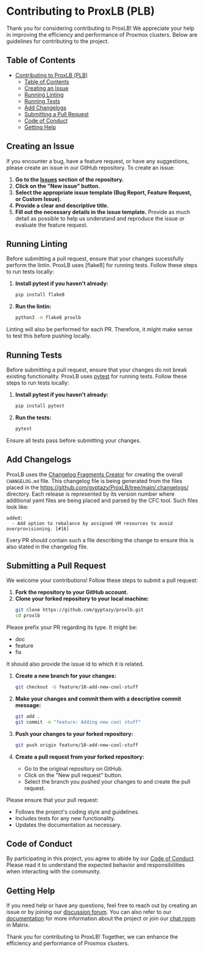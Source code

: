 # Contributing to ProxLB (PLB)

Thank you for considering contributing to ProxLB! We appreciate your help in improving the efficiency and performance of Proxmox clusters. Below are guidelines for contributing to the project.

## Table of Contents

- [Contributing to ProxLB (PLB)](#contributing-to-proxlb-plb)
  - [Table of Contents](#table-of-contents)
  - [Creating an Issue](#creating-an-issue)
  - [Running Linting](#running-linting)
  - [Running Tests](#running-tests)
  - [Add Changelogs](#add-changelogs)
  - [Submitting a Pull Request](#submitting-a-pull-request)
  - [Code of Conduct](#code-of-conduct)
  - [Getting Help](#getting-help)

## Creating an Issue

If you encounter a bug, have a feature request, or have any suggestions, please create an issue in our GitHub repository. To create an issue:

1. **Go to the [Issues](https://github.com/gyptazy/proxlb/issues) section of the repository.**
2. **Click on the "New issue" button.**
3. **Select the appropriate issue template (Bug Report, Feature Request, or Custom Issue).**
4. **Provide a clear and descriptive title.**
5. **Fill out the necessary details in the issue template.** Provide as much detail as possible to help us understand and reproduce the issue or evaluate the feature request.

## Running Linting
Before submitting a pull request, ensure that your changes sucessfully perform the lintin. ProxLB uses [flake8] for running tests. Follow these steps to run tests locally:

1. **Install pytest if you haven't already:**
   ```sh
   pip install flake8
   ```

2. **Run the lintin:**
   ```sh
   python3 -m flake8 proxlb
   ```

Linting will also be performed for each PR. Therefore, it might make sense to test this before pushing locally.

## Running Tests

Before submitting a pull request, ensure that your changes do not break existing functionality. ProxLB uses [pytest](https://docs.pytest.org/en/stable/) for running tests. Follow these steps to run tests locally:

1. **Install pytest if you haven't already:**
   ```sh
   pip install pytest
   ```

2. **Run the tests:**
   ```sh
   pytest
   ```

Ensure all tests pass before submitting your changes.

## Add Changelogs
ProxLB uses the [Changelog Fragments Creator](https://github.com/gyptazy/changelog-fragments-creator) for creating the overall `CHANGELOG.md` file. This changelog file is being generated from the files placed in the https://github.com/gyptazy/ProxLB/tree/main/.changelogs/ directory. Each release is represented by its version number where additional yaml files are being placed and parsed by the CFC tool. Such files look like:

```
added:
  - Add option to rebalance by assigned VM resources to avoid overprovisioning. [#16]
```

Every PR should contain such a file describing the change to ensure this is also stated in the changelog file.

## Submitting a Pull Request

We welcome your contributions! Follow these steps to submit a pull request:

1. **Fork the repository to your GitHub account.**
2. **Clone your forked repository to your local machine:**
   ```sh
   git clone https://github.com/gyptazy/proxlb.git
   cd proxlb
   ```

Please prefix your PR regarding its type. It might be:
* doc
* feature
* fix

It should also provide the issue id to which it is related.

1. **Create a new branch for your changes:**
   ```sh
   git checkout -b feature/10-add-new-cool-stuff
   ```

2. **Make your changes and commit them with a descriptive commit message:**
   ```sh
   git add .
   git commit -m "feature: Adding new cool stuff"
   ```

3. **Push your changes to your forked repository:**
   ```sh
   git push origin feature/10-add-new-cool-stuff
   ```

4. **Create a pull request from your forked repository:**
   - Go to the original repository on GitHub.
   - Click on the "New pull request" button.
   - Select the branch you pushed your changes to and create the pull request.

Please ensure that your pull request:

- Follows the project's coding style and guidelines.
- Includes tests for any new functionality.
- Updates the documentation as necessary.

## Code of Conduct

By participating in this project, you agree to abide by our [Code of Conduct](CODE_OF_CONDUCT.md). Please read it to understand the expected behavior and responsibilities when interacting with the community.

## Getting Help

If you need help or have any questions, feel free to reach out by creating an issue or by joining our [discussion forum](https://github.com/gyptazy/proxlb/discussions). You can also refer to our [documentation](https://github.com/gyptazy/ProxLB/tree/main/docs) for more information about the project or join our [chat room](https://matrix.to/#/#proxlb:gyptazy.ch) in Matrix.

Thank you for contributing to ProxLB! Together, we can enhance the efficiency and performance of Proxmox clusters.
